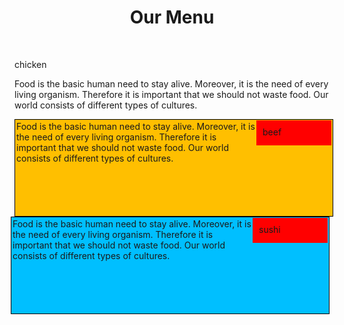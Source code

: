 <!DOCTYPE html>
<html>
<head>
	<title>assignment</title>
</head>
<style type="text/css">
h1 {
	text-align: center;
	margin-bottom: 50px
}	

.p1 {
	float: left;
	background-color: #00ffff;
	width: 100%;
	height: 150px;
	border: 1px solid black;
	margin-right: 10px;
	padding: 2px;

}
.p2 {
	float: left;
	background-color: #ffbf00;
	width: 100%;
	height: 150px;
	border: 1px solid black;
	padding: 2px;

	

}
.p3 {
	float: right;
	background-color: #00bfff;
	width: 100%;
	height: 150px;
	border: 1px solid black;
	padding: 2px;

}

#p4{
	width: 100px;
	height: 20px;
	background-color: red;
	border: 1.5px black;
	position: relative;
	bottom: 15px;
	float: right;
	padding: 10px;

}
#p5 {
	width: 100px;
	height: 20px;
	background-color: red;
	border: 1.5px black;
	position: relative;
	bottom: 15px;
	float: right;
	padding: 10px;
}
#p6 {
	width: 100px;
	height: 20px;
	background-color: red;
	border: 1.5px black;
	position: relative;
	bottom: 15px;
	float: right;
	padding: 10px;
}

.sub {
	position: relative;
	top: 50px;
}

@media (min-width: 992px){
	.p1{
		width: 31%;
	}
	.p2{
		width: 32%;
	}
	.p3{
		width: 33%;
	}
}

@media (max-width: 991px) and (min-width: 768px){
	.p1{
		width: 48%;
	}
	.p2{
		width: 48%;
	}
	.p3{
		width: 100%;
	}
}


</style>


<body>
	<h1>Our Menu</h1>
<div class="p1">
	<p id="p4">chicken  
     <div class="sub">Food is the basic human need to stay alive. Moreover, it is the need of every living organism. Therefore it is important that we should not waste food. Our world consists of different types of cultures. </div>
    </p>
</div>
<div class="p2">
	<p id="p5">beef 
     <div class="sub">Food is the basic human need to stay alive. Moreover, it is the need of every living organism. Therefore it is important that we should not waste food. Our world consists of different types of cultures.</div>
    </p>
</div>
<div class="p3">
	<p id="p6">sushi  
     <div class="sub">Food is the basic human need to stay alive. Moreover, it is the need of every living organism. Therefore it is important that we should not waste food. Our world consists of different types of cultures.</div>
    </p>

</div>
</body>
</html>

